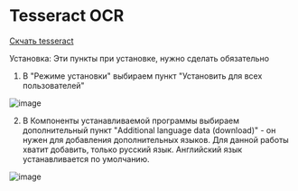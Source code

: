 # Tesseract OCR
[Скчать tesseract](https://github.com/UB-Mannheim/tesseract/releases/download/v5.4.0.20240606/tesseract-ocr-w64-setup-5.4.0.20240606.exe)

Установка:
Эти пункты при установке, нужно сделать обязательно
1. В "Режиме установки" выбираем пункт "Установить для всех пользователей"

![image](https://github.com/user-attachments/assets/cacc5052-d739-45ed-80ac-7f3075a9d875)

2. В Компоненты устанавливаемой программы выбираем дополнительный пункт "Additional language data (download)" - он нужен для добавления дополнительных языков. Для данной работы хватит добавить, только русский язык. Английский язык устанавливается по умолчанию. 

![image](https://github.com/user-attachments/assets/94bc6a66-1929-45b5-8592-f91f59930b5a)


